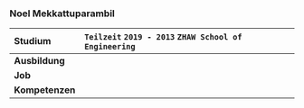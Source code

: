 ### Noel Mekkattuparambil

| **Studium** 			 | `Teilzeit` `2019 - 2013` `ZHAW School of Engineering` 					   |
| :--------------------- | :-------------------------------------------------------------------------- |
| **Ausbildung** 		 |   |
| **Job**                |                     |
| **Kompetenzen**        |    |
